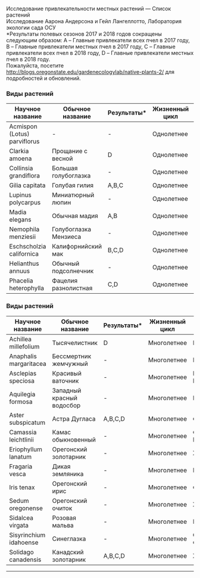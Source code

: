 
Исследование привлекательности местных растений — Список растений  
Исследование Аарона Андерсона и Гейл Лангеллотто, Лаборатория экологии сада ОСУ  
*Результаты полевых сезонов 2017 и 2018 годов сокращены следующим образом: A – Главные привлекатели всех пчел в 2017 году, B – Главные привлекатели местных пчел в 2017 году, C – Главные привлекатели всех пчел в 2018 году, D – Главные привлекатели местных пчел в 2018 году.  
Пожалуйста, посетите http://blogs.oregonstate.edu/gardenecologylab/native-plants-2/ для подробностей и обновлений.  

### Виды растений  
**Научное название** | **Обычное название** | **Результаты*** | **Жизненный цикл** | **Цвет цветения**  
--- | --- | --- | --- | ---  
Acmispon (Lotus) parviflorus | - | - | Однолетнее | Белый/Розовый  
Clarkia amoena | Прощание с весной | D | Однолетнее | Розовый  
Collinsia grandiflora | Большая голубоглазка | - | Однолетнее | Синий  
Gilia capitata | Голубая гилия | A,B,C | Однолетнее | Синий  
Lupinus polycarpus | Миниатюрный люпин | - | Однолетнее | Фиолетовый/Синий  
Madia elegans | Обычная мадия | A,B | Однолетнее | Желтый  
Nemophila menziesii | Голубоглазка Мензиеса | - | Однолетнее | Синий/Белый  
Eschscholzia californica | Калифорнийский мак | B,C,D | Однолетнее | Оранжевый  
Helianthus annuus | Обычный подсолнечник | - | Однолетнее | Желтый  
Phacelia heterophylla | Фацелия разнолистная | C,D | Однолетнее | Белый  

### Виды растений  
**Научное название** | **Обычное название** | **Результаты*** | **Жизненный цикл** | **Цвет цветения**  
--- | --- | --- | --- | ---  
Achillea millefolium | Тысячелистник | D | Многолетнее | Белый  
Anaphalis margaritacea | Бессмертник жемчужный | - | Многолетнее | Белый  
Asclepias speciosa | Красивый ваточник | - | Многолетнее | Розовый/Белый  
Aquilegia formosa | Западный красный водосбор | - | Многолетнее | Красный  
Aster subspicatum | Астра Дугласа | A,B,C,D | Многолетнее | Фиолетовый  
Camassia leichtlinii | Камас обыкновенный | - | Многолетнее | Фиолетовый/Белый  
Eriophyllum lanatum | Орегонский золотарник | - | Многолетнее | Желтый  
Fragaria vesca | Дикая земляника | - | Многолетнее | Белый  
Iris tenax | Орегонский ирис | - | Многолетнее | Фиолетовый  
Sedum oregonense | Орегонский очиток | - | Многолетнее | Желтый  
Sidalcea virgata | Розовая мальва | - | Многолетнее | Розовый  
Sisyrinchium idahoense | Синеглазка | - | Многолетнее | Синий/Фиолетовый  
Solidago canadensis | Канадский золотарник | A,B,C,D | Многолетнее | Желтый  

---